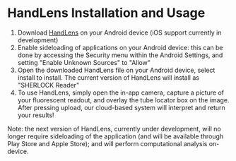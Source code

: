 # HandLens Installation and Usage

1. Download [HandLens](https://github.com/broadinstitute/Handlens/raw/master/android_app/HandLens-v1.2.apk) on your Android device (iOS support currently in development)
2. Enable sideloading of applications on your Android device: this can be done by accessing the Security menu within the Android Settings, and setting "Enable Unknown Sources" to "Allow"
3. Open the downloaded HandLens file on your Android device, select install to install. The current version of HandLens will install as "SHERLOCK Reader"
4. To use HandLens, simply open the in-app camera, capture a picture of your fluorescent readout, and overlay the tube locator box on the image. After pressing upload, our cloud-based system will interpret and return your results!

Note: the next version of HandLens, currently under development, will no longer require sideloading of the application (and will be available through Play Store and Apple Store); and will perform computational analysis on-device. 
